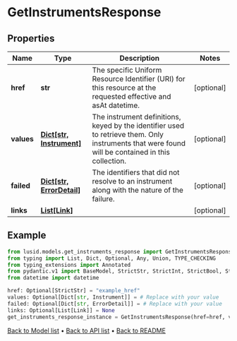 # GetInstrumentsResponse

## Properties
Name | Type | Description | Notes
------------ | ------------- | ------------- | -------------
**href** | **str** | The specific Uniform Resource Identifier (URI) for this resource at the requested effective and asAt datetime. | [optional] 
**values** | [**Dict[str, Instrument]**](Instrument.md) | The instrument definitions, keyed by the identifier used to retrieve them. Only instruments that were found will be contained in this collection. | [optional] 
**failed** | [**Dict[str, ErrorDetail]**](ErrorDetail.md) | The identifiers that did not resolve to an instrument along with the nature of the failure. | [optional] 
**links** | [**List[Link]**](Link.md) |  | [optional] 
## Example

```python
from lusid.models.get_instruments_response import GetInstrumentsResponse
from typing import List, Dict, Optional, Any, Union, TYPE_CHECKING
from typing_extensions import Annotated
from pydantic.v1 import BaseModel, StrictStr, StrictInt, StrictBool, StrictFloat, StrictBytes, Field, validator, ValidationError, conlist, constr
from datetime import datetime

href: Optional[StrictStr] = "example_href"
values: Optional[Dict[str, Instrument]] = # Replace with your value
failed: Optional[Dict[str, ErrorDetail]] = # Replace with your value
links: Optional[List[Link]] = None
get_instruments_response_instance = GetInstrumentsResponse(href=href, values=values, failed=failed, links=links)

```

[Back to Model list](../README.md#documentation-for-models) &#8226; [Back to API list](../README.md#documentation-for-api-endpoints) &#8226; [Back to README](../README.md)

